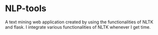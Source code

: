 # NLP-tools
A text mining web application created by using the functionalities of NLTK and flask. I integrate various functionalities of NLTK whenever I get time.

